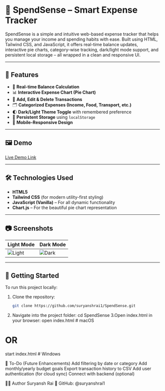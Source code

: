 # 💸 SpendSense – Smart Expense Tracker

SpendSense is a simple and intuitive web-based expense tracker that helps you manage your income and spending habits with ease. Built using HTML, Tailwind CSS, and JavaScript, it offers real-time balance updates, interactive pie charts, category-wise tracking, dark/light mode support, and persistent local storage – all wrapped in a clean and responsive UI.

---

## 🚀 Features

- 🔄 **Real-time Balance Calculation**
- 📊 **Interactive Expense Chart (Pie Chart)**
- 🧾 **Add, Edit & Delete Transactions**
- 🗂️ **Categorized Expenses (Income, Food, Transport, etc.)**
- 🌓 **Dark/Light Theme Toggle** with remembered preference
- 💾 **Persistent Storage** using `localStorage`
- 📱 **Mobile-Responsive Design**

---

## 🖼️ Demo

[Live Demo Link](https://suryanshrai1.github.io/SpendSense/)

---

## 🛠️ Technologies Used

- **HTML5**
- **Tailwind CSS** (for modern utility-first styling)
- **JavaScript (Vanilla)** – For all dynamic functionality
- **Chart.js** – For the beautiful pie chart representation

---

## 📷 Screenshots

| Light Mode | Dark Mode |
|------------|-----------|
| ![Light](C:\Users\suryansh\Pictures\Screenshots\light.png) | ![Dark](C:\Users\suryansh\Pictures\Screenshots\dark.png) |

---

## 🔧 Getting Started

To run this project locally:

1. Clone the repository:
   ```bash
   git clone https://github.com/suryanshrai1/SpendSense.git

2. Navigate into the project folder:
   cd SpendSense
3.Open index.html in your browser:
  open index.html   # macOS
  # OR
  start index.html  # Windows

📌 To-Do (Future Enhancements)
Add filtering by date or category
Add monthly/yearly budget goals
Export transaction history to CSV
Add user authentication (for cloud sync)
Connect with backend (optional)

👨‍💻 Author
Suryansh Rai
🔗 GitHub: @suryanshrai1
